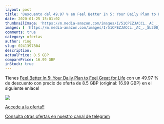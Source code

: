 ```yaml
---
layout: post
title: 'Descuento del 49.97 % en Feel Better In 5: Your Daily Plan to Fee'
date: 2020-01-25 15:01:02
thumbnailImage: 'https://m.media-amazon.com/images/I/51CPEZJACCL._AC_._SL200_.jpg'
images: [ 'https://m.media-amazon.com/images/I/51CPEZJACCL._AC_._SL200_.jpg' ]
comments: true
category: ofertas
author: ring
slug: 0241397804
description:
actualPrice: 8.5 GBP
comparePrice: 16.99 GBP
inStock: true
---
```


Tienes [Feel Better In 5: Your Daily Plan to Feel Great for Life](https://www.amazon.co.uk/dp/0241397804/?tag=redken01-21) con un 49.97 % de descuento con precio de oferta de 8.5 GBP (original: 16.99 GBP) en el siguiente enlace!

[![](https://m.media-amazon.com/images/I/51CPEZJACCL._AC_._SL200_.jpg)](https://www.amazon.co.uk/dp/0241397804/?tag=redken01-21)

[Accede a la oferta!!](https://www.amazon.co.uk/dp/0241397804/?tag=redken01-21)

[Consulta otras ofertas en nuestro canal de telegram](https://t.me/s/ofertas25)

